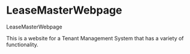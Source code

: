 # LeaseMasterWebpage
LeaseMasterWebpage

This is a website for a Tenant Management System that has a variety of functionality.
